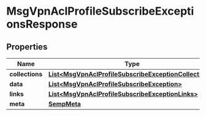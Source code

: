 
# MsgVpnAclProfileSubscribeExceptionsResponse

## Properties
Name | Type | Description | Notes
------------ | ------------- | ------------- | -------------
**collections** | [**List&lt;MsgVpnAclProfileSubscribeExceptionCollections&gt;**](MsgVpnAclProfileSubscribeExceptionCollections.md) |  |  [optional]
**data** | [**List&lt;MsgVpnAclProfileSubscribeException&gt;**](MsgVpnAclProfileSubscribeException.md) |  |  [optional]
**links** | [**List&lt;MsgVpnAclProfileSubscribeExceptionLinks&gt;**](MsgVpnAclProfileSubscribeExceptionLinks.md) |  |  [optional]
**meta** | [**SempMeta**](SempMeta.md) |  | 



